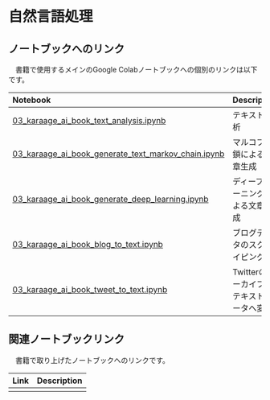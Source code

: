 # 自然言語処理

## ノートブックへのリンク
　書籍で使用するメインのGoogle Colabノートブックへの個別のリンクは以下です。

| Notebook  | Description |
|:-|:-|
| [03_karaage_ai_book_text_analysis.ipynb](https://colab.research.google.com/drive/1jeJaIg7w6Id0XB9_cSzCYXiSCf8zufNl?usp=sharing)  | テキスト分析 |
| [03_karaage_ai_book_generate_text_markov_chain.ipynb](https://colab.research.google.com/drive/1w6O7haZIPbaB4NUyqo9_EJTo9Dv49J-M?usp=sharing) | マルコフ連鎖による文章生成 |
| [03_karaage_ai_book_generate_deep_learning.ipynb](https://colab.research.google.com/drive/1iwRXQMk887_CF2w9CM6Jf4Up8ZfxVkvd?usp=sharing) | ディープラーニングによる文章生成 |
| [03_karaage_ai_book_blog_to_text.ipynb](https://colab.research.google.com/drive/1kpCpvHZWmE6h4uKf65NlWiwP38gcpMxM?usp=sharing) | ブログデータのスクレイピング |
| [03_karaage_ai_book_tweet_to_text.ipynb](https://colab.research.google.com/drive/1DkQ_AnDdrkLRBJPeInxHIQp1FZK0sMqj?usp=sharing) | Twitterのアーカイブをテキストデータへ変換 |

## 関連ノートブックリンク
　書籍で取り上げたノートブックへのリンクです。

| Link  | Description |
|:-|:-|
|  |  |
